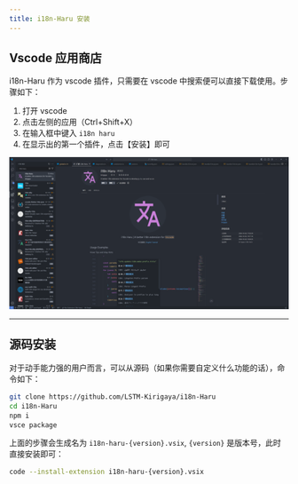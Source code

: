 ```yaml
---
title: i18n-Haru 安装
---
```


## Vscode 应用商店

i18n-Haru 作为 vscode 插件，只需要在 vscode 中搜索便可以直接下载使用。步骤如下：

1. 打开 vscode
2. 点击左侧的应用（Ctrl+Shift+X）
3. 在输入框中键入 `i18n haru`
4. 在显示出的第一个插件，点击【安装】即可

![alt text](./images/install.png)

---

## 源码安装

对于动手能力强的用户而言，可以从源码（如果你需要自定义什么功能的话），命令如下：

```bash
git clone https://github.com/LSTM-Kirigaya/i18n-Haru
cd i18n-Haru
npm i
vsce package
```

上面的步骤会生成名为 `i18n-haru-{version}.vsix`, `{version}` 是版本号，此时直接安装即可：

```bash
code --install-extension i18n-haru-{version}.vsix
```